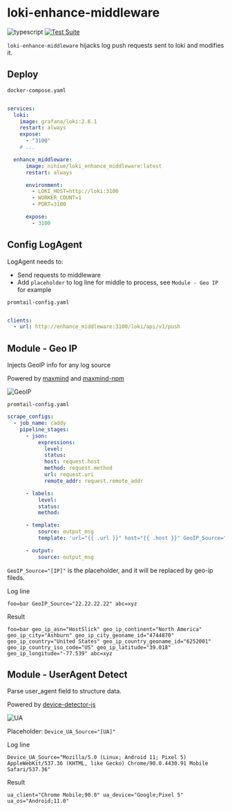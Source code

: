 # loki-enhance-middleware

![typescript](https://img.shields.io/npm/types/scrub-js.svg)
[![Test Suite](https://github.com/Nihiue/loki-enhance-middleware/actions/workflows/main.yml/badge.svg)](https://github.com/Nihiue/loki-enhance-middleware/actions/workflows/main.yml)

`loki-enhance-middleware` hijacks log push requests sent to loki and modifies it.


## Deploy


`docker-compose.yaml`
```yaml

services:
  loki:
    image: grafana/loki:2.6.1
    restart: always
    expose:
      - "3100"
    # ...

  enhance_middleware:
      image: nihiue/loki_enhance_middleware:latest
      restart: always

      environment:
        - LOKI_HOST=http://loki:3100
        - WORKER_COUNT=1
        - PORT=3100

      expose:
        - 3100
```

## Config LogAgent

 LogAgent needs to:

 * Send requests to middleware
 * Add `placeholder` to log line for middle to process, see `Module - Geo IP` for example

`promtail-config.yaml`
```yaml

clients:
  - url: http://enhance_middleware:3100/loki/api/v1/push

```


## Module - Geo IP

Injects GeoIP info for any log source

Powered by [maxmind](https://www.maxmind.com/) and [maxmind-npm](https://www.npmjs.com/package/maxmind)

![GeoIP](https://user-images.githubusercontent.com/5763301/189410537-f77d2f7e-0838-4352-9cc5-140740803177.png)

`promtail-config.yaml`
```yaml
scrape_configs:
  - job_name: caddy
    pipeline_stages:
      - json:
          expressions:
            level:
            status:
            host: request.host
            method: request.method
            url: request.uri
            remote_addr: request.remote_addr

      - labels:
          level:
          status:
          method:

      - template:
          source: output_msg
          template: 'url="{{ .url }}" host="{{ .host }}" GeoIP_Source="{{.remote_addr }}"'

      - output:
          source: output_msg
```

`GeoIP_Source="[IP]"` is the placeholder, and it will be replaced by geo-ip fileds.

Log line

```
foo=bar GeoIP_Source="22.22.22.22" abc=xyz
```

Result

```
foo=bar geo_ip_asn="HostSlick" geo_ip_continent="North America" geo_ip_city="Ashburn" geo_ip_city_geoname_id="4744870" geo_ip_country="United States" geo_ip_country_geoname_id="6252001" geo_ip_country_iso_code="US" geo_ip_latitude="39.018" geo_ip_longitude="-77.539" abc=xyz

```


## Module - UserAgent Detect

Parse user_agent field to structure data.

Powered by [device-detector-js](https://www.npmjs.com/package/device-detector-js)

![UA](https://user-images.githubusercontent.com/5763301/189410148-6942d6f8-0ada-4229-8618-193248eeb432.png)

Placeholder: `Device_UA_Source="[UA]"`

Log line

```
Device_UA_Source="Mozilla/5.0 (Linux; Android 11; Pixel 5) AppleWebKit/537.36 (KHTML, like Gecko) Chrome/90.0.4430.91 Mobile Safari/537.36"
```

Result

```
ua_client="Chrome Mobile;90.0" ua_device="Google;Pixel 5" ua_os="Android;11.0"
```
